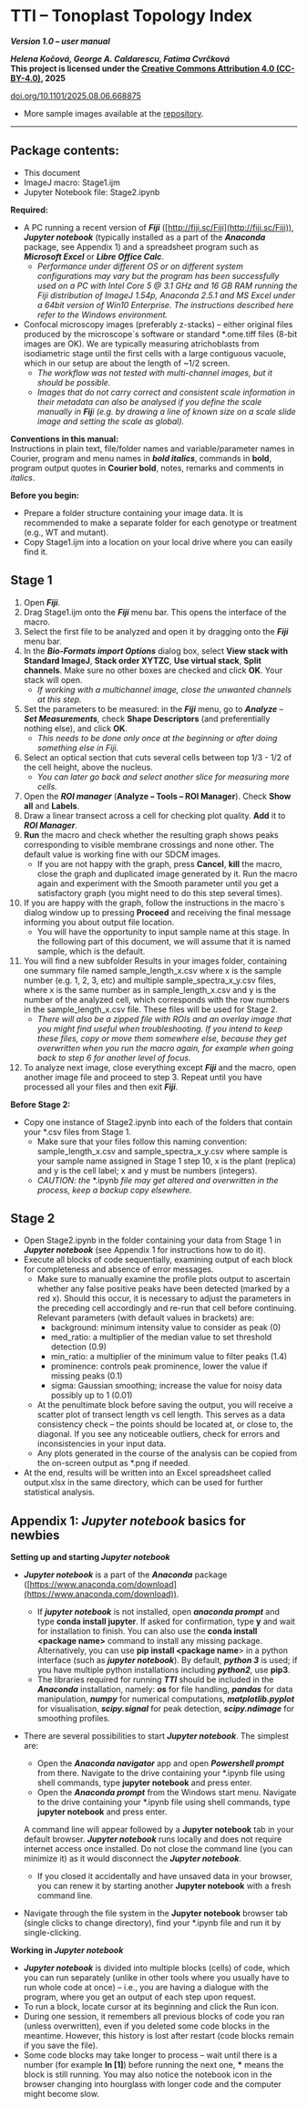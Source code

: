 # TTI – Tonoplast Topology Index
***Version 1.0 – user manual***

***Helena Kočová, George A. Caldarescu, Fatima Cvrčková***   
**This project is licensed under the [Creative Commons Attribution 4.0 (CC-BY-4.0)](LICENSE), 2025**

<a href="https://doi.org/10.1101/2025.08.06.668875" target="_blank">doi.org/10.1101/2025.08.06.668875</a>

* More sample images available at the <a href="https://www.ebi.ac.uk/biostudies/bioimages/studies/S-BIAD2226" target="_blank">repository</a>.
---

## Package contents:

* This document  
* ImageJ macro: Stage1.ijm  
* Jupyter Notebook file: Stage2.ipynb

**Required:** 

* A PC running a recent version of ***Fiji*** ([http://fiji.sc/Fiji](http://fiji.sc/Fiji)), ***Jupyter notebook*** (typically installed as a part of the ***Anaconda*** package, see Appendix 1) and a spreadsheet program such as ***Microsoft Excel*** or ***Libre Office Calc***.  
  * *Performance under different OS or on different system configurations may vary but the program has been successfully used on a PC with Intel Core 5 @ 3.1 GHz and 16 GB RAM running the Fiji distribution of ImageJ 1.54p, Anaconda 2.5.1 and MS Excel under a 64bit version of Win10 Enterprise. The instructions described here refer to the Windows environment.*  
* Confocal microscopy images (preferably z-stacks) – either original files produced by the microscope´s software or standard \*.ome.tiff files (8-bit images are OK).  We are typically measuring atrichoblasts from isodiametric stage until the first cells with a large contiguous vacuole, which in our setup are about the length of \~1/2 screen.  
  * *The workflow was not tested with multi-channel images, but it should be possible.*  
  * *Images that do not carry correct and consistent scale information in their metadata can also be analysed if you define the scale manually in **Fij**i (e.g. by drawing a line of known size on a scale slide image and setting the scale as global).*

**Conventions in this manual:**  
Instructions in plain text, file/folder names and variable/parameter names in Courier, program and menu names in ***bold italics***, commands in **bold**, program output quotes in **Courier bold**, notes, remarks and comments in *italics*. 

**Before you begin:**

* Prepare a folder structure containing your image data. It is recommended to make a separate folder for each genotype or treatment (e.g., WT and mutant).  
* Copy Stage1.ijm into a location on your local drive where you can easily find it. 

## Stage 1

1. Open ***Fiji***.  
2. Drag Stage1.ijm onto the ***Fiji*** menu bar. This opens the interface of the macro.  
3. Select the first file to be analyzed and open it by dragging onto the ***Fiji*** menu bar.   
4. In the ***Bio-Formats import Options*** dialog box, select **View stack with Standard ImageJ**, **Stack order XYTZC**, **Use virtual stack**, **Split channels**. Make sure no other boxes are checked and click **OK**. Your stack will open.  
   * *If working with a multichannel image, close the unwanted channels at this step.*  
5. Set the parameters to be measured: in the ***Fiji*** menu, go to ***Analyze*** – ***Set Measurements***, check **Shape Descriptors** (and preferentially nothing else), and click **OK**.   
   * *This needs to be done only once at the beginning or after doing something else in Fiji.*  
6. Select an optical section that cuts several cells between top 1/3 \- 1/2 of the cell height, above the nucleus.   
   * *You can later go back and select another slice for measuring more cells.*  
7. Open the ***ROI manager*** (**Analyze – Tools – ROI Manager**). Check **Show all** and **Labels**.  
8. Draw a linear transect across a cell for checking plot quality. **Add** it to ***ROI Manager***.    
9. **Run** the macro and check whether the resulting graph shows peaks corresponding to visible membrane crossings and none other. The default value is working fine with our SDCM images.  
   * If you are not happy with the graph, press **Cancel**, **kill** the macro, close the graph and duplicated image generated by it. Run the macro again and experiment with the Smooth parameter until you get a satisfactory graph (you might need to do this step several times).   
10. If you are happy with the graph, follow the instructions in the macro´s dialog window up to pressing **Proceed** and receiving the final message informing you about output file location.   
    * You will have the opportunity to input sample name at this stage. In the following part of this document, we will assume that it is named sample, which is the default.  
11. You will find a new subfolder Results in your images folder, containing one summary file named sample\_length\_x.csv where x is the sample number (e.g. 1, 2, 3, etc) and multiple sample\_spectra\_x\_y.csv files, where x is the same number as in sample\_length\_x.csv and y is the number of the analyzed cell, which corresponds with the row numbers in the sample\_length\_x.csv file. These files will be used for Stage 2\.   
    * *There will also be a zipped file with ROIs and an overlay image that you might find useful when troubleshooting. If you intend to keep these files, copy or move them somewhere else, because they get overwritten when you run the macro again, for example when going back to step 6 for another level of focus.*  
12. To analyze next image, close everything except ***Fiji*** and the macro, open another image file and proceed to step 3\. Repeat until you have processed all your files and then exit ***Fiji***.

**Before Stage 2:**

* Copy one instance of Stage2.ipynb into each of the folders that contain your \*.csv files from Stage 1\.   
  * Make sure that your files follow this naming convention: sample\_length\_x.csv and sample\_spectra\_x\_y.csv where sample is your sample name assigned in Stage 1 step 10, x is the plant (replica) and y is the cell label; x and y must be numbers (integers).  
  * *CAUTION: the* \*.ipynb *file may get altered and overwritten in the process, keep a backup copy elsewhere.*

## Stage 2

* Open Stage2.ipynb in the folder containing your data from Stage 1 in ***Jupyter notebook*** (see Appendix 1 for instructions how to do it).  
* Execute all blocks of code sequentially, examining output of each block for completeness and absence of error messages.   
  * Make sure to manually examine the profile plots output to ascertain whether any false positive peaks have been detected (marked by a red x). Should this occur, it is necessary to adjust the parameters in the preceding cell accordingly and re-run that cell before continuing. Relevant parameters (with default values in brackets) are:  
    * background: minimum intensity value to consider as peak (0)  
    * med\_ratio: a multiplier of the median value to set threshold detection (0.9)  
    * min\_ratio: a multiplier of the minimum value to filter peaks (1.4)  
    * prominence: controls peak prominence, lower the value if missing peaks (0.1)  
    * sigma: Gaussian smoothing; increase the value for noisy data possibly up to 1 (0.01)  
  * At the penultimate block before saving the output, you will receive a scatter plot of transect length vs cell length. This serves as a data consistency check – the points should be located at, or close to, the diagonal. If you see any noticeable outliers, check for errors and inconsistencies in your input data.  
  * Any plots generated in the course of the analysis can be copied from the on-screen output as \*.png if needed.  
* At the end, results will be written into an Excel spreadsheet called output.xlsx in the same directory, which can be used for further statistical analysis.





## Appendix 1: *Jupyter notebook* basics for newbies 

**Setting up and starting *Jupyter notebook*** 

* ***Jupyter notebook*** is a part of the ***Anaconda*** package ([https://www.anaconda.com/download](https://www.anaconda.com/download)).   
  * If ***jupyter notebook*** is not installed, open ***anaconda prompt*** and type **conda install jupyter**. If asked for confirmation, type **y** and wait for installation to finish. You can also use the **conda install \<package name\>** command to install any missing package. Alternatively, you can use **pip install \<package name**\> in a python interface (such as ***jupyter notebook***). By default, ***python 3*** is used; if you have multiple python installations including ***python2***, use **pip3**.  
  * The libraries required for running ***TTI*** should be included in the ***Anaconda*** installation, namely: ***os*** for file handling, ***pandas*** for data manipulation, ***numpy*** for numerical computations, ***matplotlib.pyplot*** for visualisation, ***scipy.signal*** for peak detection, ***scipy.ndimage*** for smoothing profiles.  
* There are several possibilities to start ***Jupyter notebook***. The simplest are:  
  * Open the ***Anaconda navigator*** app and open ***Powershell prompt*** from there. Navigate to the drive containing your \*.ipynb file using shell commands, type **jupyter notebook** and press enter.  
  * Open the ***Anaconda prompt*** from the Windows start menu. Navigate to the drive containing your \*.ipynb file using shell commands, type **jupyter notebook** and press enter.

  A command line will appear followed by a **Jupyter notebook** tab in your default browser. ***Jupyter notebook*** runs locally and does not require internet access once installed. Do not close the command line (you can minimize it) as it would disconnect the ***Jupyter notebook***.

  * If you closed it accidentally and have unsaved data in your browser, you can renew it by starting another **Jupyter notebook** with a fresh command line.  
* Navigate through the file system in the **Jupyter notebook** browser tab (single clicks to change directory), find your \*.ipynb file and run it by single-clicking.

**Working in *Jupyter notebook*** 

* ***Jupyter notebook*** is divided into multiple blocks (cells) of code, which you can run separately (unlike in other tools where you usually have to run whole code at once) – i.e., you are having a dialogue with the program, where you get an output of each step upon request.   
* To run a block, locate cursor at its beginning and click the Run icon.  
* During one session, it remembers all previous blocks of code you ran (unless overwritten), even if you deleted some code blocks in the meantime. However, this history is lost after restart (code blocks remain if you save the file).   
* Some code blocks may take longer to process – wait until there is a number (for example **In \[1\]**) before running the next one, **\*** means the block is still running. You may also notice the notebook icon in the browser changing into hourglass with longer code and the computer might become slow. 

